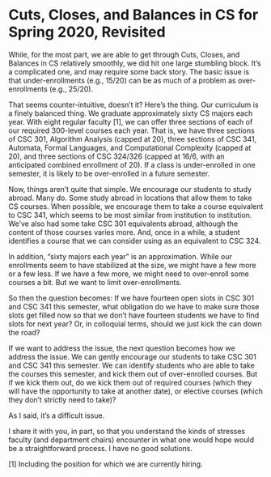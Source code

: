 Cuts, Closes, and Balances in CS for Spring 2020, Revisited
===========================================================

While, for the most part, we are able to get through Cuts, Closes, and Balances in CS relatively smoothly, we did hit one large stumbling block.  It’s a complicated one, and may require some back story.  The basic issue is that under-enrollments (e.g., 15/20) can be as much of a problem as over-enrollments (e.g., 25/20).

That seems counter-intuitive, doesn’t it?  Here’s the thing.  Our curriculum is a finely balanced thing.  We graduate approximately sixty CS majors each year.  With eight regular faculty [1], we can offer three sections of each of our required 300-level courses each year.  That is, we have three sections of CSC 301, Algorithm Analysis (capped at 20), three sections of CSC 341, Automata, Formal Languages, and Computational Complexity (capped at 20), and three sections of CSC 324/326 (capped at 16/6, with an anticipated combined enrollment of 20).  If a class is under-enrolled in one semester, it is likely to be over-enrolled in a future semester.

Now, things aren’t quite that simple.  We encourage our students to study abroad.  Many do.  Some study abroad in locations that allow them to take CS courses.  When possible, we encourage them to take a course equivalent to CSC 341, which seems to be most similar from institution to institution.  We’ve also had some take CSC 301 equivalents abroad, although the content of those courses varies more.  And, once in a while, a student identifies a course that we can consider using as an equivalent to CSC 324.

In addition, “sixty majors each year” is an approximation.  While our enrollments seem to have stabilized at the size, we might have a few more or a few less.  If we have a few more, we might need to over-enroll some courses a bit.  But we want to limit over-enrollments.

So then the question becomes: If we have fourteen open slots in CSC 301 and CSC 341 this semester, what obligation do we have to make sure those slots get filled now so that we don’t have fourteen students we have to find slots for next year?  Or, in colloquial terms, should we just kick the can down the road?

If we want to address the issue, the next question becomes how we address the issue.  We can gently encourage our students to take CSC 301 and CSC 341 this semester.  We can identify students who are able to take the courses this semester, and kick them out of over-enrolled courses.  But if we kick them out, do we kick them out of required courses (which they will have the opportunity to take at another date), or elective courses (which they don’t strictly need to take)?

As I said, it’s a difficult issue.

I share it with you, in part, so that you understand the kinds of stresses faculty (and department chairs) encounter in what one would hope would be a straightforward process.  I have no good solutions.

[1] Including the position for which we are currently hiring.
